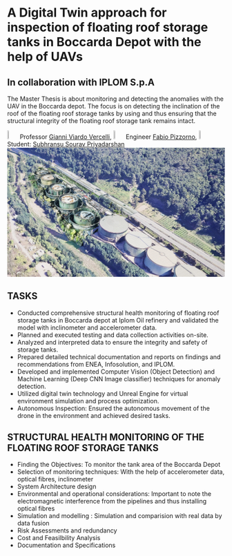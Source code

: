 # A Digital Twin approach for inspection of floating roof storage tanks in Boccarda Depot with the help of UAVs
## In collaboration with IPLOM S.p.A
The Master Thesis is about monitoring and detecting the anomalies with the UAV in the Boccarda depot. The focus is on detecting the inclination of the roof of the floating roof storage tanks by using and thus ensuring that the structural integrity of the floating roof storage tank remains intact.

 <img src="https://user-images.githubusercontent.com/62358773/158238820-f418cc09-4227-4afc-9c31-1705dfb64f5a.png" width="5%" height="5%"> Professor [Gianni Viardo Vercelli](https://github.com/Gianni), <img src="https://user-images.githubusercontent.com/62358773/158238820-f418cc09-4227-4afc-9c31-1705dfb64f5a.png" width="5%" height="5%"> Engineer [Fabio Pizzorno](), <img src="https://user-images.githubusercontent.com/62358773/158238810-c5dcb486-ba24-4b35-87de-39a54e88f36b.png" width="5%" height="5%"> Student: [Subhransu Sourav Priyadarshan](https://github.com/subhransu10)
![alt tex](https://github.com/subhransu10/subhransu10-image-recognition-in-the-field-of-monitoring-roofs-of-tanks-in-Boccarda-depot/blob/main/boccarda%20digital%20twin.png)
## TASKS
- Conducted comprehensive structural health monitoring of floating roof storage tanks in Boccarda depot at Iplom Oil refinery and validated the model with inclinometer and accelerometer data.
- Planned and executed testing and data collection activities on-site.
- Analyzed and interpreted data to ensure the integrity and safety of storage tanks.
- Prepared detailed technical documentation and reports on findings and recommendations from ENEA, Infosolution, and IPLOM.
- Developed and implemented Computer Vision (Object Detection) and Machine Learning (Deep CNN Image classifier) techniques for anomaly detection.
- Utilized digital twin technology and Unreal Engine for virtual environment simulation and process optimization.
- Autonomous Inspection: Ensured the autonomous movement of the drone in the environment and achieved desired tasks.

## STRUCTURAL HEALTH MONITORING OF THE FLOATING ROOF STORAGE TANKS
- Finding the Objectives: To monitor the tank area of the Boccarda Depot
- Selection of monitoring techniques: With the help of accelerometer data, optical fibres, inclinometer
- System Architecture design
- Environmental and operational considerations: Important to note the electromagnetic interference from the pipelines and thus installing optical fibres
- Simulation and modelling : Simulation and comparision with real data by data fusion
- Risk Assessments and redundancy
- Cost and Feasilbility Analysis
- Documentation and Specifications
